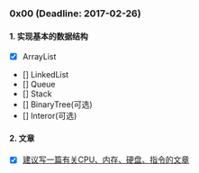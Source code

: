### 0x00 (Deadline: 2017-02-26)
#### 1. 实现基本的数据结构
- [x] ArrayList
- [] LinkedList
- [] Queue
- [] Stack
- [] BinaryTree(可选)
- [] Interor(可选)

#### 2. 文章
- [x] [建议写一篇有关CPU、内存、硬盘、指令的文章](http://bosschow.github.io/2017/02/24/recursion-and-tail-recursion/)
